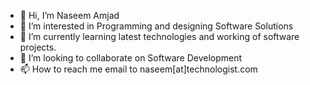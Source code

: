 - 👋 Hi, I’m Naseem Amjad
- 👀 I’m interested in Programming and designing Software Solutions
- 🌱 I’m currently learning latest technologies and working of software projects.
- 💞️ I’m looking to collaborate on Software Development
- 📫 How to reach me email to naseem[at]technologist.com

<!---
naseem1amjad/naseem1amjad is a ✨ special ✨ repository because its `README.md` (this file) appears on your GitHub profile.
You can click the Preview link to take a look at your changes.
--->
